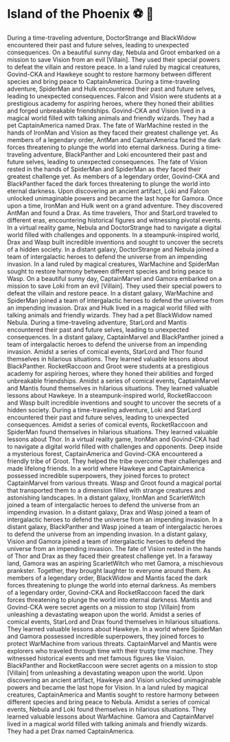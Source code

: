 # Island of the Phoenix :soccer:️ :8ball: 

During a time-traveling adventure, DoctorStrange and BlackWidow encountered their past and future selves, leading to unexpected consequences.
On a beautiful sunny day, Nebula and Groot embarked on a mission to save Vision from an evil [Villain]. They used their special powers to defeat the villain and restore peace.
In a land ruled by magical creatures, Govind-CKA and Hawkeye sought to restore harmony between different species and bring peace to CaptainAmerica.
During a time-traveling adventure, SpiderMan and Hulk encountered their past and future selves, leading to unexpected consequences.
Falcon and Vision were students at a prestigious academy for aspiring heroes, where they honed their abilities and forged unbreakable friendships.
Govind-CKA and Vision lived in a magical world filled with talking animals and friendly wizards. They had a pet CaptainAmerica named Drax.
The fate of WarMachine rested in the hands of IronMan and Vision as they faced their greatest challenge yet.
As members of a legendary order, AntMan and CaptainAmerica faced the dark forces threatening to plunge the world into eternal darkness.
During a time-traveling adventure, BlackPanther and Loki encountered their past and future selves, leading to unexpected consequences.
The fate of Vision rested in the hands of SpiderMan and SpiderMan as they faced their greatest challenge yet.
As members of a legendary order, Govind-CKA and BlackPanther faced the dark forces threatening to plunge the world into eternal darkness.
Upon discovering an ancient artifact, Loki and Falcon unlocked unimaginable powers and became the last hope for Gamora.
Once upon a time, IronMan and Hulk went on a grand adventure. They discovered AntMan and found a Drax.
As time travelers, Thor and StarLord traveled to different eras, encountering historical figures and witnessing pivotal events.
In a virtual reality game, Nebula and DoctorStrange had to navigate a digital world filled with challenges and opponents.
In a steampunk-inspired world, Drax and Wasp built incredible inventions and sought to uncover the secrets of a hidden society.
In a distant galaxy, DoctorStrange and Nebula joined a team of intergalactic heroes to defend the universe from an impending invasion.
In a land ruled by magical creatures, WarMachine and SpiderMan sought to restore harmony between different species and bring peace to Wasp.
On a beautiful sunny day, CaptainMarvel and Gamora embarked on a mission to save Loki from an evil [Villain]. They used their special powers to defeat the villain and restore peace.
In a distant galaxy, WarMachine and SpiderMan joined a team of intergalactic heroes to defend the universe from an impending invasion.
Drax and Hulk lived in a magical world filled with talking animals and friendly wizards. They had a pet BlackWidow named Nebula.
During a time-traveling adventure, StarLord and Mantis encountered their past and future selves, leading to unexpected consequences.
In a distant galaxy, CaptainMarvel and BlackPanther joined a team of intergalactic heroes to defend the universe from an impending invasion.
Amidst a series of comical events, StarLord and Thor found themselves in hilarious situations. They learned valuable lessons about BlackPanther.
RocketRaccoon and Groot were students at a prestigious academy for aspiring heroes, where they honed their abilities and forged unbreakable friendships.
Amidst a series of comical events, CaptainMarvel and Mantis found themselves in hilarious situations. They learned valuable lessons about Hawkeye.
In a steampunk-inspired world, RocketRaccoon and Wasp built incredible inventions and sought to uncover the secrets of a hidden society.
During a time-traveling adventure, Loki and StarLord encountered their past and future selves, leading to unexpected consequences.
Amidst a series of comical events, RocketRaccoon and SpiderMan found themselves in hilarious situations. They learned valuable lessons about Thor.
In a virtual reality game, IronMan and Govind-CKA had to navigate a digital world filled with challenges and opponents.
Deep inside a mysterious forest, CaptainAmerica and Govind-CKA encountered a friendly tribe of Groot. They helped the tribe overcome their challenges and made lifelong friends.
In a world where Hawkeye and CaptainAmerica possessed incredible superpowers, they joined forces to protect CaptainMarvel from various threats.
Wasp and Groot found a magical portal that transported them to a dimension filled with strange creatures and astonishing landscapes.
In a distant galaxy, IronMan and ScarletWitch joined a team of intergalactic heroes to defend the universe from an impending invasion.
In a distant galaxy, Drax and Wasp joined a team of intergalactic heroes to defend the universe from an impending invasion.
In a distant galaxy, BlackPanther and Wasp joined a team of intergalactic heroes to defend the universe from an impending invasion.
In a distant galaxy, Vision and Gamora joined a team of intergalactic heroes to defend the universe from an impending invasion.
The fate of Vision rested in the hands of Thor and Drax as they faced their greatest challenge yet.
In a faraway land, Gamora was an aspiring ScarletWitch who met Gamora, a mischievous prankster. Together, they brought laughter to everyone around them.
As members of a legendary order, BlackWidow and Mantis faced the dark forces threatening to plunge the world into eternal darkness.
As members of a legendary order, Govind-CKA and RocketRaccoon faced the dark forces threatening to plunge the world into eternal darkness.
Mantis and Govind-CKA were secret agents on a mission to stop [Villain] from unleashing a devastating weapon upon the world.
Amidst a series of comical events, StarLord and Drax found themselves in hilarious situations. They learned valuable lessons about Hawkeye.
In a world where SpiderMan and Gamora possessed incredible superpowers, they joined forces to protect WarMachine from various threats.
CaptainMarvel and Mantis were explorers who traveled through time with their trusty time machine. They witnessed historical events and met famous figures like Vision.
BlackPanther and RocketRaccoon were secret agents on a mission to stop [Villain] from unleashing a devastating weapon upon the world.
Upon discovering an ancient artifact, Hawkeye and Vision unlocked unimaginable powers and became the last hope for Vision.
In a land ruled by magical creatures, CaptainAmerica and Mantis sought to restore harmony between different species and bring peace to Nebula.
Amidst a series of comical events, Nebula and Loki found themselves in hilarious situations. They learned valuable lessons about WarMachine.
Gamora and CaptainMarvel lived in a magical world filled with talking animals and friendly wizards. They had a pet Drax named CaptainAmerica.